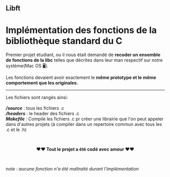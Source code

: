 ## Libft
# Implémentation des fonctions de la bibliothèque standard du C

Premier projet étudiant, ou il nous était demandé de **recoder un ensemble de fonctions de la libc** telles que décrites dans leur man respectif sur notre système(Mac OS 🖥).


Les fonctions devaient avoir exactement le **même prototype et le même comportement que les originales.**

------
Les fichiers sont rangés ainsi:</br></br>
***/source*** : tous les fichiers .c</br>
***/headers*** : le header des fichiers .c</br>
***Makefile*** : Compile les fichiers .c pr créer une librairie que l'on peut appeler dans d'autres projets (à compiler dans un repertoire commun avec tous les .c et le .h)

</br>
<p align="center"><strong>❤️❤️ Tout le projet a été codé avec amour </strong>❤️❤️</p>

</br>
<p "style=font-size:3px;"><em>note : aucune fonction n'a été maltraité durant l'implémentation</em></p>
